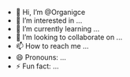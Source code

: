 - 👋 Hi, I’m @Organigce
- 👀 I’m interested in ...
- 🌱 I’m currently learning ...
- 💞️ I’m looking to collaborate on ...
- 📫 How to reach me ...
- 😄 Pronouns: ...
- ⚡ Fun fact: ...

<!---
Organigce/Organigce is a ✨ special ✨ repository because its `README.md` (this file) appears on your GitHub profile.
You can click the Preview link to take a look at your changes.
--->
